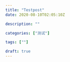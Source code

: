 ```yaml
---
title: "Testpost"
date: 2020-08-10T02:05:10Z

description: ""

categories: ["测试"]

tags: [""]

draft: true
---
```


